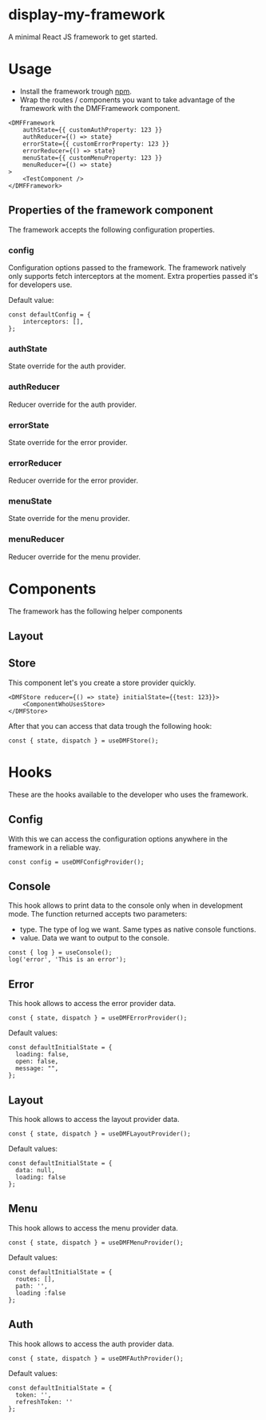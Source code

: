 # display-my-framework
A minimal React JS framework to get started.

# Usage
- Install the framework trough [npm](https://github.com/DisplayTable/display-my-framework/packages/1475855).
- Wrap the routes / components you want to take advantage of the framework with the DMFFramework component.

```
<DMFFramework
    authState={{ customAuthProperty: 123 }}
    authReducer={() => state}
    errorState={{ customErrorProperty: 123 }}
    errorReducer={() => state}
    menuState={{ customMenuProperty: 123 }}
    menuReducer={() => state}
>
    <TestComponent />
</DMFFramework>
```
## Properties of the framework component
The framework accepts the following configuration properties.
### config
Configuration options passed to the framework. The framework natively only supports fetch interceptors at the moment. Extra properties passed it's for developers use.

Default value: 
```
const defaultConfig = {
    interceptors: [],
};
```
### authState
State override for the auth provider.
### authReducer
Reducer override for the auth provider.
### errorState
State override for the error provider.
### errorReducer
Reducer override for the error provider.
### menuState
State override for the menu provider.
### menuReducer
Reducer override for the menu provider.
# Components
The framework has the following helper components
## Layout

## Store
This component let's you create a store provider quickly.
```
<DMFStore reducer={() => state} initialState={{test: 123}}>
    <ComponentWhoUsesStore>
</DMFStore>
```
After that you can access that data trough the following hook:
```
const { state, dispatch } = useDMFStore();
```
# Hooks
These are the hooks available to the developer who uses the framework.

## Config
With this we can access the configuration options anywhere in the framework in a reliable way.
```
const config = useDMFConfigProvider();
```
## Console
This hook allows to print data to the console only when in development mode. The function returned accepts two parameters:
- type. The type of log we want. Same types as native console functions.
- value. Data we want to output to the console.
```
const { log } = useConsole();
log('error', 'This is an error');
```
## Error
This hook allows to access the error provider data. 
```
const { state, dispatch } = useDMFErrorProvider();
```
Default values: 
```
const defaultInitialState = {
  loading: false,
  open: false,
  message: "",
};
```
## Layout
This hook allows to access the layout provider data. 
```
const { state, dispatch } = useDMFLayoutProvider();
```
Default values:
```
const defaultInitialState = {
  data: null,
  loading: false
};
```
## Menu
This hook allows to access the menu provider data. 
```
const { state, dispatch } = useDMFMenuProvider();
```
Default values:
```
const defaultInitialState = {
  routes: [],
  path: '', 
  loading :false
};
```
## Auth
This hook allows to access the auth provider data. 
```
const { state, dispatch } = useDMFAuthProvider();
```
Default values:
```
const defaultInitialState = {
  token: '',
  refreshToken: ''
};
```